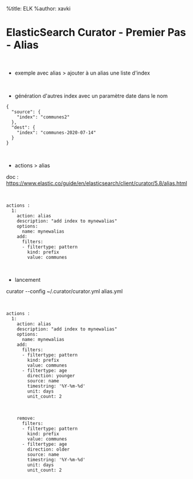%title: ELK
%author: xavki


# ElasticSearch Curator - Premier Pas - Alias


<br>


* exemple avec alias > ajouter à un alias une liste d'index

<br>


* génération d'autres index avec un paramètre date dans le nom

```
{
  "source": {
    "index": "communes2"
  },
  "dest": {
    "index": "communes-2020-07-14"
  }
}
```


<br>


* actions > alias

doc : https://www.elastic.co/guide/en/elasticsearch/client/curator/5.8/alias.html

<br>


```
actions :
  1: 
    action: alias
    description: "add index to mynewalias"
    options:
      name: mynewalias
    add: 
      filters:
      - filtertype: pattern
        kind: prefix
        value: communes
```

<br>


* lancement

curator --config ~/.curator/curator.yml alias.yml

<br>



```
actions :
  1:
    action: alias
    description: "add index to mynewalias"
    options:
      name: mynewalias
    add:
      filters:
      - filtertype: pattern
        kind: prefix
        value: communes
      - filtertype: age
        direction: younger
        source: name
        timestring: '%Y-%m-%d'
        unit: days
        unit_count: 2
```

<br>


```
    remove:
      filters:
      - filtertype: pattern
        kind: prefix
        value: communes
      - filtertype: age
        direction: older
        source: name
        timestring: '%Y-%m-%d'
        unit: days
        unit_count: 2
```
